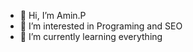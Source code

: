- 👋 Hi, I’m Amin.P
- 👀 I’m interested in Programing and SEO
- 🌱 I’m currently learning everything


<!---
pouramin/pouramin is a ✨ special ✨ repository because its `README.md` (this file) appears on your GitHub profile.
You can click the Preview link to take a look at your changes.
--->

